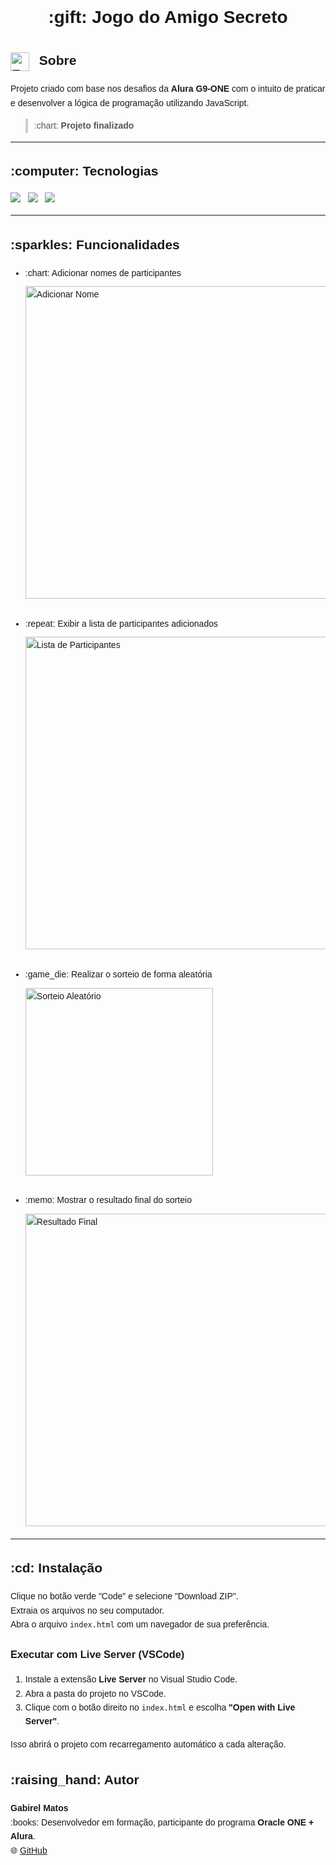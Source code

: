 <div style="max-width: 800px; margin: auto; font-family: Arial, sans-serif; line-height: 1.6;">

  <h1 align="center">:gift: Jogo do Amigo Secreto</h1>

  <h2>
    <img src="https://github.com/user-attachments/assets/6ade4679-2e70-49c5-a569-ab080f79d59f" 
         alt="Emoji com óculos" 
         width="30" 
         height="30" 
         style="vertical-align: middle; margin-right: 10px;" />
    Sobre
  </h2>

  <p>
    Projeto criado com base nos desafios da <strong>Alura G9-ONE</strong> com o intuito de praticar e desenvolver a lógica de programação utilizando JavaScript.
  </p>

  <blockquote style="border-left: 4px solid #ccc; padding-left: 10px; color: #555;">
    :chart: <strong>Projeto finalizado</strong>
  </blockquote>

  <hr/>

  <h2>:computer: Tecnologias</h2>
  <p>
    <img src="https://img.shields.io/badge/HTML5-E34F26?style=for-the-badge&logo=html5&logoColor=fff" />
    &nbsp;
    <img src="https://img.shields.io/badge/CSS3-1572B6?style=for-the-badge&logo=css3&logoColor=fff" />
    &nbsp;
    <img src="https://img.shields.io/badge/JavaScript-F7DF1E?style=for-the-badge&logo=javascript&logoColor=000" />
  </p>

  <hr/>

  <h2>:sparkles: Funcionalidades</h2>
  <ul>
    <li>
      :chart: Adicionar nomes de participantes<br/>
      <img src="https://github.com/user-attachments/assets/50701c6f-0a17-4bd0-81d2-16d79247e7d4" alt="Adicionar Nome" width="500" style="margin-top: 10px;"/>
    </li>
    <br/>
    <li>
      :repeat: Exibir a lista de participantes adicionados<br/>
      <img src="https://github.com/user-attachments/assets/f4bfb11f-48ee-46f2-9002-999ee8c8b571" alt="Lista de Participantes" width="500" style="margin-top: 10px;"/>
    </li>
    <br/>
    <li>
      :game_die: Realizar o sorteio de forma aleatória<br/>
      <img src="https://github.com/user-attachments/assets/2578c93d-4ace-4243-a87e-5cbb21384204" alt="Sorteio Aleatório" width="300" style="margin-top: 10px;"/>
    </li>
    <br/>
    <li>
      :memo: Mostrar o resultado final do sorteio<br/>
      <img src="https://github.com/user-attachments/assets/ea6a318e-6a5c-4651-b6e7-5d92e01e6ab2" alt="Resultado Final" width="500" style="margin-top: 10px;"/>
    </li>
  </ul>

  <hr/>

  <h2>:cd: Instalação</h2>
  <p>
    Clique no botão verde "Code" e selecione "Download ZIP".<br/>
    Extraia os arquivos no seu computador.<br/>
    Abra o arquivo <code>index.html</code> com um navegador de sua preferência.
  </p>

  <h3>Executar com Live Server (VSCode)</h3>
  <ol>
    <li>Instale a extensão <strong>Live Server</strong> no Visual Studio Code.</li>
    <li>Abra a pasta do projeto no VSCode.</li>
    <li>Clique com o botão direito no <code>index.html</code> e escolha <strong>"Open with Live Server"</strong>.</li>
  </ol>

  <p>Isso abrirá o projeto com recarregamento automático a cada alteração.</p>

  <h2>:raising_hand: Autor</h2>
  <p>
    <strong>Gabirel Matos</strong><br/>
    :books: Desenvolvedor em formação, participante do programa <strong>Oracle ONE + Alura</strong>.<br/>
    🌐 <a href="https://github.com/Natsu838">GitHub</a>
  </p>

</div>
